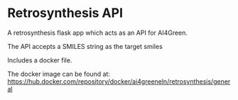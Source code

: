# Retrosynthesis API
A retrosynthesis flask app which acts as an API for AI4Green.

The API accepts a SMILES string as the target smiles

Includes a docker file.

The docker image can be found at: https://hub.docker.com/repository/docker/ai4greeneln/retrosynthesis/general

